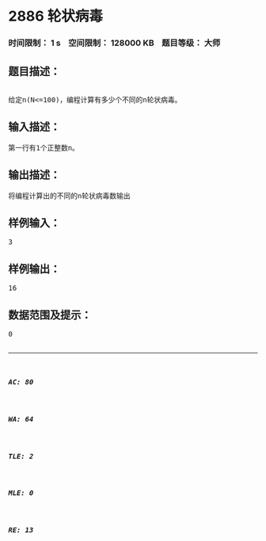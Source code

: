 # 2886 轮状病毒   
### 时间限制： 1 s&nbsp;&nbsp;&nbsp;&nbsp;空间限制： 128000 KB&nbsp;&nbsp;&nbsp;&nbsp;题目等级： 大师  
## 题目描述：  

<pre>

给定n(N<=100)，编程计算有多少个不同的n轮状病毒。
</pre>
  
  
## 输入描述：  

<pre>
第一行有1个正整数n。
</pre>
  
  
## 输出描述：  

<pre>
将编程计算出的不同的n轮状病毒数输出
</pre>
  
  
## 样例输入：  

<pre>
3
</pre>
  
  
## 样例输出：  

<pre>
16
</pre>
  
  
## 数据范围及提示：  

<pre>
0<n<=100
</pre>
  
  
***  

##### AC: 80  
##### WA: 64  
##### TLE: 2  
##### MLE: 0  
##### RE: 13  
